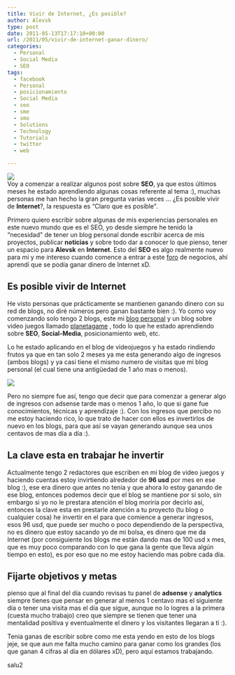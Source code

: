 ```yaml
---
title: Vivir de Internet, ¿Es posible?
author: Alevsk
type: post
date: 2011-05-13T17:17:10+00:00
url: /2011/05/vivir-de-internet-ganar-dinero/
categories:
  - Personal
  - Social Media
  - SEO
tags:
  - facebook
  - Personal
  - posicionamiento
  - Social Media
  - seo
  - sme
  - smo
  - Solutions
  - Technology
  - Tutorials
  - twitter
  - web

---
```

[![](/images/wordpress-seo.gif)](http://www.alevsk.com/2011/05/vivir-de-internet-ganar-dinero/wordpress-seo/)  
Voy a comenzar a realizar algunos post sobre **SEO**, ya que estos últimos meses he estado aprendiendo algunas cosas referente al tema :), muchas personas me han hecho la gran pregunta varias veces … ¿Es posible vivir de **Internet**?, la respuesta es “Claro que es posible".

Primero quiero escribir sobre algunas de mis experiencias personales en este nuevo mundo que es el SEO, yo desde siempre he tenido la “necesidad" de tener un blog personal donde escribir acerca de mis proyectos, publicar **noticias** y sobre todo dar a conocer lo que pienso, tener un espacio para **Alevsk** en **Internet**. Esto del **SEO** es algo realmente nuevo para mi y me intereso cuando comence a entrar a este [foro][1] de negocios, ahí aprendí que se podía ganar dinero de Internet xD.

## Es posible vivir de Internet

He visto personas que prácticamente se mantienen ganando dinero con su red de blogs, no diré números pero ganan bastante bien :). Yo como voy comenzando solo tengo 2 blogs, este mi [blog personal][2] y un blog sobre video juegos llamado [planetagame][3] , todo lo que he estado aprendiendo sobre **SEO**, **Social-Media**, posicionamiento web, etc.

Lo he estado aplicando en el blog de videojuegos y ha estado rindiendo frutos ya que en tan solo 2 meses ya me esta generando algo de ingresos (ambos blogs) y ya casi tiene el mismo numero de visitas que mi blog personal (el cual tiene una antigüedad de 1 año mas o menos).

[![](/images/SEO-Tips.png)](http://www.alevsk.com/2011/05/vivir-de-internet-ganar-dinero/seo-tips/)

Pero no siempre fue así, tengo que decir que para comenzar a generar algo de ingresos con adsense tarde mas o menos 1 año, lo que si gane fue conocimientos, técnicas y aprendizaje :). Con los ingresos que percibo no me estoy haciendo rico, lo que trato de hacer con ellos es invertirlos de nuevo en los blogs, para que así se vayan generando aunque sea unos centavos de mas día a día :).

## La clave esta en trabajar he invertir

Actualmente tengo 2 redactores que escriben en mi blog de video juegos y haciendo cuentas estoy invirtiendo alrededor de **96 usd** por mes en ese blog :), ese era dinero que antes no tenia y que ahora lo estoy ganando de ese blog, entonces podemos decir que el blog se mantiene por si solo, sin embargo si yo no le prestara atención el blog moriría por decirlo así, entonces la clave esta en prestarle atención a tu proyecto (tu blog o cualquier cosa) he invertir en el para que comience a generar ingresos, esos 96 usd, que puede ser mucho o poco dependiendo de la perspectiva, no es dinero que estoy sacando yo de mi bolsa, es dinero que me da Internet (por consiguiente los blogs me están dando mas de 100 usd x mes, que es muy poco comparando con lo que gana la gente que lleva algún tiempo en esto), es por eso que no me estoy haciendo mas pobre cada día.

## Fijarte objetivos y metas

pienso que al final del día cuando revisas tu panel de **adsense** y **analytics** siempre tienes que pensar en generar al menos 1 centavo mas el siguiente día o tener una visita mas el día que sigue, aunque no lo logres a la primera (cuesta mucho trabajo) creo que siempre se tienen que tener una mentalidad positiva y eventualmente el dinero y los visitantes llegaran a ti :).

Tenia ganas de escribir sobre como me esta yendo en esto de los blogs jeje, se que aun me falta mucho camino para ganar como los grandes (los que ganan 4 cifras al día en dólares xD), pero aquí estamos trabajando.

salu2

 [1]: http://forobeta.com
 [2]: http://www.alevsk.com
 [3]: http://planetagame.com